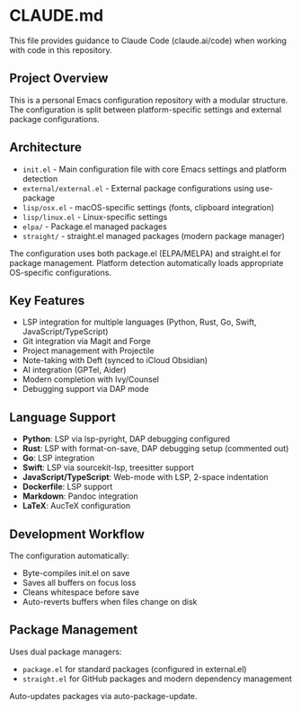 # CLAUDE.md

This file provides guidance to Claude Code (claude.ai/code) when working with code in this repository.

## Project Overview

This is a personal Emacs configuration repository with a modular structure. The configuration is split between platform-specific settings and external package configurations.

## Architecture

- `init.el` - Main configuration file with core Emacs settings and platform detection
- `external/external.el` - External package configurations using use-package
- `lisp/osx.el` - macOS-specific settings (fonts, clipboard integration)
- `lisp/linux.el` - Linux-specific settings
- `elpa/` - Package.el managed packages
- `straight/` - straight.el managed packages (modern package manager)

The configuration uses both package.el (ELPA/MELPA) and straight.el for package management. Platform detection automatically loads appropriate OS-specific configurations.

## Key Features

- LSP integration for multiple languages (Python, Rust, Go, Swift, JavaScript/TypeScript)
- Git integration via Magit and Forge 
- Project management with Projectile
- Note-taking with Deft (synced to iCloud Obsidian)
- AI integration (GPTel, Aider)
- Modern completion with Ivy/Counsel
- Debugging support via DAP mode

## Language Support

- **Python**: LSP via lsp-pyright, DAP debugging configured
- **Rust**: LSP with format-on-save, DAP debugging setup (commented out)
- **Go**: LSP integration
- **Swift**: LSP via sourcekit-lsp, treesitter support
- **JavaScript/TypeScript**: Web-mode with LSP, 2-space indentation
- **Dockerfile**: LSP support
- **Markdown**: Pandoc integration
- **LaTeX**: AucTeX configuration

## Development Workflow

The configuration automatically:
- Byte-compiles init.el on save
- Saves all buffers on focus loss
- Cleans whitespace before save
- Auto-reverts buffers when files change on disk

## Package Management

Uses dual package managers:
- `package.el` for standard packages (configured in external.el)
- `straight.el` for GitHub packages and modern dependency management

Auto-updates packages via auto-package-update.